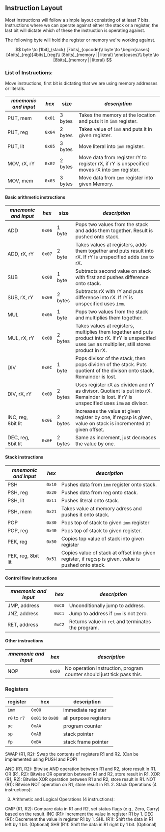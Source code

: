 ## Instruction Layout
Most Instructions will follow a simple layout consisting of at least 7 bits. Instructions where we can operate against either the stack or a register, the last bit will dictate which of these the instruction is operating against.

The following byte will hold the register or memory we're working against.

$$
    byte \to        
        [1bit]_{stack}
        [7bits]_{opcode}\\        
    byte \to    
        \begin{cases}    
        [4bits]_{reg}[4bits]_{reg}\\
        [8bits]_{memory || literal}    
        \end{cases}\\
        byte \to        
        [8bits]_{memory || literal}
$$


### List of Instructions:

Move instructions, first bit is dictating that we are using memory addresses or literals.

| *mnemonic and input* | *hex* | size | *description* |
|--|--|--|--|
|PUT, mem | `0x01` | 3 bytes | Takes the memory at the location and puts it in `imm` register.
|PUT, reg | `0x04` | 2 bytes | Takes value of `imm` and puts it in given register.
|PUT, lit | `0x05` | 3 bytes | Move literal into `imm` register.
|MOV, rX, rY| `0x02`| 2 bytes | Move data from register rY to register rX, if rY is unspecified moves rX into `imm` register. |
|MOV, mem | `0x03` | 3 bytes | Move data from `imm` register into given Memory. |


#### Basic arithmetic instructions

 | *mnemonic and input* | *hex* | size | *description* |
 |--|--|--|--|
 | ADD | `0x06` | 1 byte | Pops two values from the stack and adds them together. Result is pushed onto stack.
 | ADD, rX, rY | `0x07` | 2 byte | Takes values at registers, adds them together and puts result into rX. If rY is unspecified adds `imm` to rX.
 SUB | `0x08` | 1 byte | Subtracts second value on stack with first and pushes difference onto stack.
 SUB, rX, rY | `0x09` | 2 bytes | Subtracts rX with rY and puts difference into rX. If rY is unspecified uses `imm`.
 | MUL | `0x0A` | 1 byte | Pops two values from the stack and multiplies them together.
 | MUL, rX, rY | `0x0B` | 2 bytes | Takes values at registers, multiplies them together and puts product into rX. If rY is unspecified uses `imm` as multiplier, still stores product in rX.
 DIV | `0x0C` | 1 byte | Pops divisor of the stack, then pops dividen of the stack. Puts quotient of the divison onto stack. Remainder is lost.
 DIV, rX, rY | `0x0D` | 2 bytes | Uses register rX as dividen and rY as divisor. Quotient is put into rX. Remainder is lost. If rY is unspecified uses `imm` as divisor.
 INC, reg, 8bit lit | `0x0E` | 2 bytes | Increases the value at given register by one, if reg:sp is given, value on stack is incremented at given offset.
 DEC, reg, 8bit lit | `0x0F` | 2 bytes | Same as increment, just decreases the value by one.
 
#### Stack instructions
| *mnemonic and input* | *hex* | *description* |
|--|--|--|
| PSH | `0x10` | Pushes data from `imm` register onto stack.
| PSH, reg | `0x20` | Pushes data from reg onto stack.
| PSH, lit | `0x11` | Pushes literal onto stack. |
| PSH, mem | `0x21` | Takes value at memory adress and pushes it onto stack.
| POP | `0x30` | Pops top of stack to given `imm` register
| POP, reg | `0x40` | Pops top of stack to given register.
| PEK, reg | `0x50` | Copies top value of stack into given register |
| PEK, reg, 8bit lit | `0x51` | Copies value of stack at offset into given register, if reg:sp is given, value is pushed onto stack. |



#### Control flow instructions
| *mnemonic and input* | *hex* | *description* |
|--|--|--|
JMP, address | `0xC0` | Unconditionally jump to address.
JNZ, address | `0xC1` | Jump to address if `imm` is not zero.
RET, address | `0xC2` | Returns value in `ret` and terminates the program.

#### Other instructions
| *mnemonic and input* | *hex* | *description* |
|--|--|--|
NOP | `0x00` | No operation instruction, program counter should just tick pass this.

### Registers
| register | hex | description |
|--|--|--|
`imm` | `0x00` | immediate register
`r0` to `r7` | `0x01` to `0x08` | all purpose registers
| `pc` | `0xAA` | program counter
| `sp` | `0xAB` | stack pointer
| `fp` | `0xBA` | stack frame pointer



SWAP (R1, R2): Swap the contents of registers R1 and R2. (Can be implemented using PUSH and POP)

AND (R1, R2): Bitwise AND operation between R1 and R2, store result in R1. 
OR (R1, R2): Bitwise OR operation between R1 and R2, store result in R1. 
XOR (R1, R2): Bitwise XOR operation between R1 and R2, store result in R1. 
NOT (R1): Bitwise NOT operation on R1, store result in R1. 
2. Stack Operations (4 instructions):


3. Arithmetic and Logical Operations (4 instructions):

CMP (R1, R2): Compare data in R1 and R2, set status flags (e.g., Zero, Carry) based on the result. 
INC (R1): Increment the value in register R1 by 1. 
DEC (R1): Decrement the value in register R1 by 1. 
SHL (R1): Shift the data in R1 left by 1 bit.  (Optional)
SHR (R1): Shift the data in R1 right by 1 bit.  (Optional)
